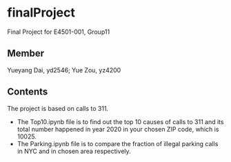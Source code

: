 # finalProject
Final Project for E4501-001, Group11

## Member
Yueyang Dai, yd2546; Yue Zou, yz4200

## Contents
The project is based on calls to 311.
- The Top10.ipynb file is to find out the top 10 causes of calls to 311 and its total number happened in year 2020 in your chosen ZIP code, which is 10025.
- The Parking.ipynb file is to compare the fraction of illegal parking calls in NYC and in chosen area respectively.
